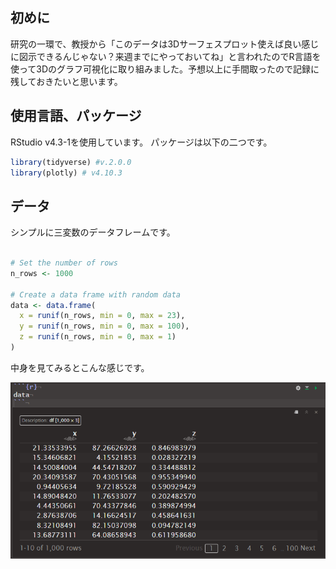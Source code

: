 ## 初めに

研究の一環で、教授から「このデータは3Ⅾサーフェスプロット使えば良い感じに図示できるんじゃない？来週までにやっておいてね」と言われたのでR言語を使って3Dのグラフ可視化に取り組みました。予想以上に手間取ったので記録に残しておきたいと思います。

## 使用言語、パッケージ
RStudio v4.3-1を使用しています。
パッケージは以下の二つです。

```R
library(tidyverse) #v.2.0.0
library(plotly) # v4.10.3
```

## データ

シンプルに三変数のデータフレームです。

```R

# Set the number of rows
n_rows <- 1000

# Create a data frame with random data
data <- data.frame(
  x = runif(n_rows, min = 0, max = 23),
  y = runif(n_rows, min = 0, max = 100),
  z = runif(n_rows, min = 0, max = 1)
)

```
中身を見てみるとこんな感じです。

![Alt text](image.png)
